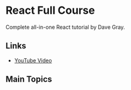 # React  Full Course

Complete all-in-one React tutorial by Dave Gray.  

## Links

- [YouTube Video](https://youtu.be/RVFAyFWO4go)

## Main Topics
